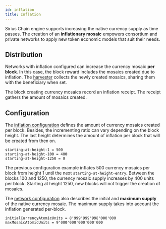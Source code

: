 ```yaml
---
id: inflation
title: Inflation
---
```


Sirius Chain engine supports increasing the native currency supply as time passes. The creation of an **inflationary mosaic** empowers consortium and private networks to apply new token economic models that suit their needs.

## Distribution

Networks with inflation configured can increase the currency mosaic **per block**. In this case, the block reward includes the mosaics created due to inflation. The [harvester](./harvesting.md) collects the newly created mosaics, sharing them with the beneficiary when set.

The block creating currency mosaics record an inflation receipt. The receipt gathers the amount of mosaics created.

## Configuration

The [inflation configuration](https://github.com/proximax-storage/cpp-xpx-chain/blob/master/resources/config-inflation.properties) defines the amount of currency mosaics created per block. Besides, the incrementing ratio can vary depending on the block height. The last height determines the amount of inflation per block that will be created from then on.

```
starting-at-height-1 = 500
starting-at-height-100 = 400
starting-at-height-1250 = 0
```

The previous configuration example inflates 500 currency mosaics per block from height 1 until the next `starting-at-height-entry`. Between the blocks 100 and 1250, the currency mosaic supply increases by 400 units per block. Starting at height 1250, new blocks will not trigger the creation of mosaics.

The [network configuration](https://github.com/proximax-storage/cpp-xpx-chain/blob/master/resources/config-network.properties) also describes the initial and **maximum supply** of the native currency mosaic. The maximum supply takes into account the inflation generated per-block.

```
initialCurrencyAtomicUnits = 8'999'999'998'000'000
maxMosaicAtomicUnits = 9'000'000'000'000'000
```

